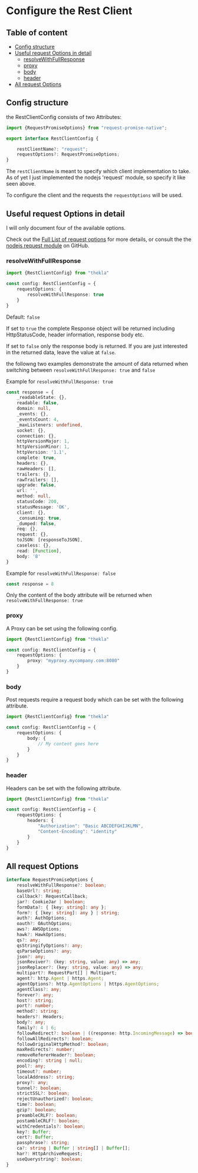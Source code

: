 # Configure the Rest Client

## Table of content

* [Config structure](#config-structure)
* [Useful request Options in detail](#useful-request-options-in-detail)
    * [resolveWithFullResponse](#resolvewithfullresponse)
    * [proxy](#proxy)
    * [body](#body)
    * [header](#header)
* [All request Options](#all-request-options)

## Config structure

the RestClientConfig consists of two Attributes:

```typescript
import {RequestPromiseOptions} from "request-promise-native";

export interface RestClientConfig {

    restClientName?: "request";
    requestOptions?: RequestPromiseOptions;
}
```

The `restClientName` is meant to specify which client implementation to take. As of yet I just implemented
the nodejs 'request' module, so specify it like seen above. 

To configure the client and the requests the `requestOptions` will be used. 

## Useful request Options in detail

I will only document four of the available options.

Check out the [Full List of request options]() for more details, or consult the the 
[nodejs request module](https://github.com/request/request) on GitHub.

### resolveWithFullResponse

```typescript
import {RestClientConfig} from "thekla"

const config: RestClientConfig = {
    requestOptions: {
        resolveWithFullResponse: true
    }
}
```

Default: `false`

If set to `true` the complete Response object will be returned including HttpStatusCode, header information, 
response body etc.

If set to `false` only the response body is returned. If you are just interested in the returned data, 
leave the value at `false`.

the followng two examples demonstrate the amount of data returned when switching between 
`resolveWithFullResponse: true` and `false`

Example for `resolveWithFullResponse: true`

```typescript
const response = {
    _readableState: {},
    readable: false,
    domain: null,
    _events: {},
    _eventsCount: 4,
    _maxListeners: undefined,
    socket: {},
    connection: {},
    httpVersionMajor: 1,
    httpVersionMinor: 1,
    httpVersion: '1.1',
    complete: true,
    headers: {},
    rawHeaders: [],
    trailers: {},
    rawTrailers: [],
    upgrade: false,
    url: '',
    method: null,
    statusCode: 200,
    statusMessage: 'OK',
    client: {},
    _consuming: true,
    _dumped: false,
    req: {},
    request: {},
    toJSON: [responseToJSON],
    caseless: {},
    read: [Function],
    body: '8'
}
```

Example for `resolveWithFullResponse: false`

```typescript
const response = 8
```

Only the content of the body attribute will be returned when `resolveWithFullResponse: true`

### proxy

A Proxy can be set using the following config.

```typescript
import {RestClientConfig} from "thekla"

const config: RestClientConfig = {
    requestOptions: {
        proxy: "myproxy.mycompany.com:8080"
    }
}
```

### body

Post requests require a request body which can be set with the following attribute.

```typescript
import {RestClientConfig} from "thekla"

const config: RestClientConfig = {
    requestOptions: {
        body: {
            // My content goes here
        }
    }
}
```

### header

Headers can be set with the following attribute.

```typescript
import {RestClientConfig} from "thekla"

const config: RestClientConfig = {
    requestOptions: {
        headers: {
            "Authorization": "Basic ABCDEFGHIJKLMN",
            "Content-Encoding": "identity"
        }
    }
}
```


## All request Options

```typescript
interface RequestPromiseOptions {
    resolveWithFullResponse?: boolean;
    baseUrl?: string;
    callback?: RequestCallback;
    jar?: CookieJar | boolean;
    formData?: { [key: string]: any };
    form?: { [key: string]: any } | string;
    auth?: AuthOptions;
    oauth?: OAuthOptions;
    aws?: AWSOptions;
    hawk?: HawkOptions;
    qs?: any;
    qsStringifyOptions?: any;
    qsParseOptions?: any;
    json?: any;
    jsonReviver?: (key: string, value: any) => any;
    jsonReplacer?: (key: string, value: any) => any;
    multipart?: RequestPart[] | Multipart;
    agent?: http.Agent | https.Agent;
    agentOptions?: http.AgentOptions | https.AgentOptions;
    agentClass?: any;
    forever?: any;
    host?: string;
    port?: number;
    method?: string;
    headers?: Headers;
    body?: any;
    family?: 4 | 6;
    followRedirect?: boolean | ((response: http.IncomingMessage) => boolean);
    followAllRedirects?: boolean;
    followOriginalHttpMethod?: boolean;
    maxRedirects?: number;
    removeRefererHeader?: boolean;
    encoding?: string | null;
    pool?: any;
    timeout?: number;
    localAddress?: string;
    proxy?: any;
    tunnel?: boolean;
    strictSSL?: boolean;
    rejectUnauthorized?: boolean;
    time?: boolean;
    gzip?: boolean;
    preambleCRLF?: boolean;
    postambleCRLF?: boolean;
    withCredentials?: boolean;
    key?: Buffer;
    cert?: Buffer;
    passphrase?: string;
    ca?: string | Buffer | string[] | Buffer[];
    har?: HttpArchiveRequest;
    useQuerystring?: boolean;
}
```
